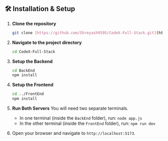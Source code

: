 ## 🛠️ Installation & Setup

1.  **Clone the repository**
    ```sh
    git clone [https://github.com/Shreyash9595/CodeX-Full-Stack.git](https://github.com/Shreyash9595/CodeX-Full-Stack.git)
    ```
2.  **Navigate to the project directory**
    ```sh
    cd CodeX-Full-Stack
    ```
3.  **Setup the Backend**
    ```sh
    cd BackEnd
    npm install
    ```
4.  **Setup the Frontend**
    ```sh
    cd ../FrontEnd 
    npm install
    ```
5.  **Run Both Servers**
    You will need two separate terminals.
    * In one terminal (inside the `BackEnd` folder), run: `node app.js`
    * In the other terminal (inside the `FrontEnd` folder), run: `npm run dev`

6. Open your browser and navigate to `http://localhost:5173`.